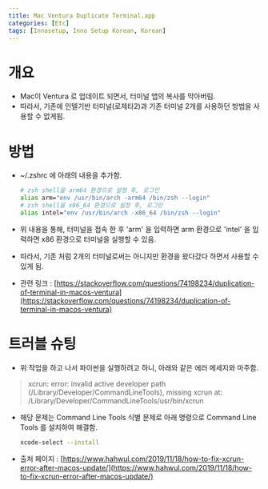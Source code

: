 ```yaml
---
title: Mac Ventura Duplicate Terminal.app
categories: [Etc]
tags: [Innosetup, Inno Setup Korean, Korean]
---
```


# 개요

- Mac이 Ventura 로 업데이트 되면서, 터미널 앱의 복사를 막아버림.
- 따라서, 기존에 인텔기반 터미널(로제타2)과 기존 터미널 2개를 사용하던 방법을 사용할 수 없게됨.

# 방법

- ~/.zshrc 에 아래의 내용을 추가함.

  ```bash
  # zsh shell을 arm64 환경으로 설정 후, 로그인
  alias arm="env /usr/bin/arch -arm64 /bin/zsh --login"
  # zsh shell을 x86_64 환경으로 설정 후, 로그인
  alias intel="env /usr/bin/arch -x86_64 /bin/zsh --login"
  ``` 

- 위 내용을 통해, 터미널을 접속 한 후 'arm' 을 입력하면 arm 환경으로 'intel' 을 입력하면 x86 환경으로 터미널을 실행할 수 있음.

- 따라서, 기존 처럼 2개의 터미널로써는 아니지만 환경을 왔다갔다 하면서 사용할 수 있게 됨.

- 관련 링크 : [https://stackoverflow.com/questions/74198234/duplication-of-terminal-in-macos-ventura](https://stackoverflow.com/questions/74198234/duplication-of-terminal-in-macos-ventura)

# 트러블 슈팅

- 위 작업을 하고 나서 파이썬을 실행하려고 하니, 아래와 같은 에러 메세지와 마주함.

> xcrun: error: invalid active developer path (/Library/Developer/CommandLineTools), missing xcrun at: /Library/Developer/CommandLineTools/usr/bin/xcrun

- 해당 문제는 Command Line Tools 식별 문제로 아래 명령으로 Command Line Tools 를 설치하여 해결함.

  ```bash
  xcode-select --install
  ```

- 출처 페이지 : [https://www.hahwul.com/2019/11/18/how-to-fix-xcrun-error-after-macos-update/](https://www.hahwul.com/2019/11/18/how-to-fix-xcrun-error-after-macos-update/)